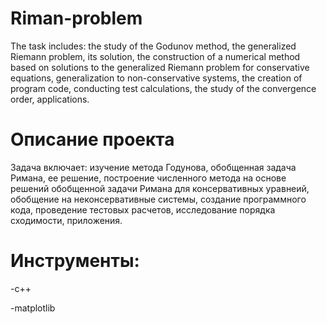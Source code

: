 # Riman-problem
The task includes: the study of the Godunov method, the generalized Riemann problem, its solution, the construction of a numerical method based on solutions to the generalized Riemann problem for conservative equations, generalization to non-conservative systems, the creation of program code, conducting test calculations, the study of the convergence order, applications.

# Описание проекта
Задача включает: изучение метода Годунова, обобщенная задача Римана, ее решение, построение численного метода на основе решений обобщенной задачи Римана для консервативных уравнеий, обобщение на неконсервативные системы, создание программного кода, проведение тестовых расчетов, исследование порядка сходимости, приложения.

# Инструменты:
-с++

-matplotlib

